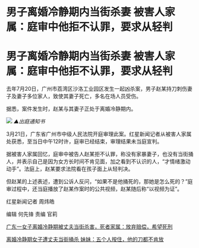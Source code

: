 # 男子离婚冷静期内当街杀妻 被害人家属：庭审中他拒不认罪，要求从轻判

# 男子离婚冷静期内当街杀妻 被害人家属：庭审中他拒不认罪，要求从轻判

去年7月20日，广州市荔湾区沙洛工业园区发生一起凶杀案，男子赵某持刀刺伤妻子及妻子多位家人，致使其妻子死亡，多名在场人员受伤。

据悉，案件发生时，赵某与其妻子正处于离婚冷静期内。

![](https://inews.gtimg.com/om_bt/OEKMNhyoOin7ybQgnsRkRjKRdjczV85hlriodJVIbGK4kAA/1000)
_▲出庭通知书_

3月21日，广东省广州市中级人民法院开庭审理此案。红星新闻记者从被害人家属处获悉，至当日中午12时许，庭审已经结束，审理结果未当庭宣判。

据被害人家属回忆，庭审中被告人赵某拒不认罪，称没有家暴妻子，也没有当街捅人，并表示自己是因为女方长时间不肯见面，加之看到不认识的人，“才情绪激动动手”。法庭上，赵某要求法院看在孩子面上从轻判决。

但赵某的上述表述，遭到公诉人反问，“如果不是他捅死的，那她是怎么死的？”庭审过程中，还当庭播放了赵某作案时的公共视频，赵某随后称“以视频为证”。

红星新闻记者 周炜皓

编辑 何先锋 责编 官莉

[广东一女子离婚冷静期被丈夫当街杀害，死者家属：放弃赔偿，希望死刑](https://news.qq.com/rain/a/20240321A04KHL00)

[离婚冷静期女子遭丈夫当街捅杀 妹妹：五个人按住，他的刀都不肯放
](https://news.qq.com/rain/a/20240321A05IHY00)

